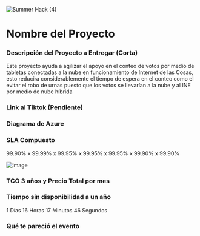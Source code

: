 ![Summer Hack (4)](https://user-images.githubusercontent.com/9124597/127756851-c8627116-f177-4198-966d-9003016d2060.png)

# Nombre del Proyecto

### Descripción del Proyecto a Entregar (Corta)

Este proyecto ayuda a agilizar el apoyo en el conteo de votos por medio de tabletas conectadas a la nube en funcionamiento de Internet de las Cosas, esto reducira considerablemente el tiempo de espera en el conteo como el evitar el robo de urnas puesto que los votos se llevarían a la nube y al INE por medio de nube híbrida

### Link al Tiktok (Pendiente)

### Diagrama de Azure

### SLA Compuesto

99.90% x 99.99% x 99.95% x 99.95% x 99.95% x 99.90% x 99.90%


![image](https://user-images.githubusercontent.com/86993406/127766683-99d5f08a-9eb3-4375-8805-e71eea6d01d2.png)


### TCO 3 años y Precio Total por mes

### Tiempo sin disponibilidad a un año

1 Días 16 Horas 17 Minutos 46 Segundos

### Qué te pareció el evento
